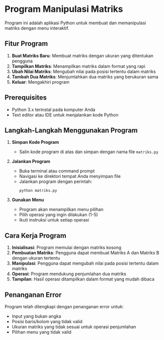 # Program Manipulasi Matriks

Program ini adalah aplikasi Python untuk membuat dan memanipulasi matriks dengan menu interaktif.

## Fitur Program

1. **Buat Matriks Baru**: Membuat matriks dengan ukuran yang ditentukan pengguna
2. **Tampilkan Matriks**: Menampilkan matriks dalam format yang rapi
3. **Ubah Nilai Matriks**: Mengubah nilai pada posisi tertentu dalam matriks
4. **Tambah Dua Matriks**: Menjumlahkan dua matriks yang berukuran sama
5. **Keluar**: Mengakhiri program

## Prerequisites

- Python 3.x terinstal pada komputer Anda
- Text editor atau IDE untuk menjalankan kode Python

## Langkah-Langkah Menggunakan Program

1. **Simpan Kode Program**
   - Salin kode program di atas dan simpan dengan nama file `matriks.py`

2. **Jalankan Program**
   - Buka terminal atau command prompt
   - Navigasi ke direktori tempat Anda menyimpan file
   - Jalankan program dengan perintah:
     ```
     python matriks.py
     ```

3. **Gunakan Menu**
   - Program akan menampilkan menu pilihan
   - Pilih operasi yang ingin dilakukan (1-5)
   - Ikuti instruksi untuk setiap operasi

## Cara Kerja Program

1. **Inisialisasi**: Program memulai dengan matriks kosong
2. **Pembuatan Matriks**: Pengguna dapat membuat Matriks A dan Matriks B dengan ukuran tertentu
3. **Manipulasi**: Pengguna dapat mengubah nilai pada posisi tertentu dalam matriks
4. **Operasi**: Program mendukung penjumlahan dua matriks
5. **Tampilan**: Hasil operasi ditampilkan dalam format yang mudah dibaca


## Penanganan Error

Program telah dilengkapi dengan penanganan error untuk:
- Input yang bukan angka
- Posisi baris/kolom yang tidak valid
- Ukuran matriks yang tidak sesuai untuk operasi penjumlahan
- Pilihan menu yang tidak valid